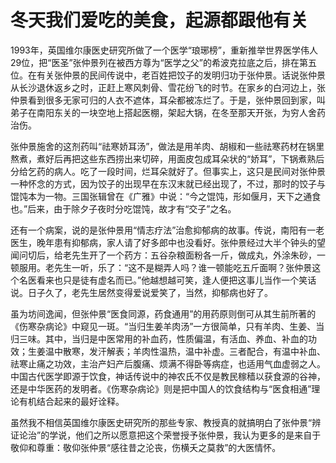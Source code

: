 # 冬天我们爱吃的美食，起源都跟他有关

1993年，英国维尔康医史研究所做了一个医学“琅琊榜”，重新推举世界医学伟人29位，把“医圣”张仲景列在被西方尊为“医学之父”的希波克拉底之后，排在第五位。在有关张仲景的民间传说中，老百姓把饺子的发明归功于张仲景。话说张仲景从长沙退休返乡之时，正赶上寒风刺骨、雪花纷飞的时节。在家乡的白河边上，张仲景看到很多无家可归的人衣不遮体，耳朵都被冻烂了。于是，张仲景回到家，叫弟子在南阳东关的一块空地上搭起医棚，架起大锅，在冬至那天开张，为穷人舍药治伤。 

张仲景施舍的这剂药叫“祛寒娇耳汤”，做法是用羊肉、胡椒和一些祛寒药材在锅里熬煮，煮好后再把这些东西捞出来切碎，用面皮包成耳朵状的“娇耳”，下锅煮熟后分给乞药的病人。吃了一段时间，烂耳朵就好了。但事实上，这只是民间对张仲景一种怀念的方式，因为饺子的出现早在东汉末就已经出现了，不过，那时的饺子与馄饨本为一物。三国张辑曾在《广雅》中说：“今之馄饨，形如偃月，天下之通食也。”后来，由于除夕子夜时分吃馄饨，故才有“交子”之名。 

还有一个病案，说的是张仲景用“情志疗法”治愈抑郁病的故事。传说，南阳有一老医生，晚年患有抑郁病，家人请了好多郎中也没看好。张仲景经过大半个钟头的望闻问切后，给老先生开了一个药方：五谷杂粮面粉各一斤，做成丸，外涂朱砂，一顿服用。老先生一听，乐了：“这不是糊弄人吗？谁一顿能吃五斤面啊？张仲景这个名医看来也只是徒有虚名而已。”他越想越可笑，逢人便把这事儿当作一个笑话说。日子久了，老先生居然变得爱说爱笑了，当然，抑郁病也好了。 

虽为坊间逸闻，但张仲景“医食同源，药食通用”的用药原则倒可从其生前所著的《伤寒杂病论》中窥见一斑。“当归生姜羊肉汤”一方很简单，只有羊肉、生姜、当归三味。其中，当归是中医常用的补血药，性质偏温，有活血、养血、补血的功效；生姜温中散寒，发汗解表；羊肉性温热，温中补虚。三者配合，有温中补血、祛寒止痛之功效，主治产妇产后腹痛、烦满不得卧等病症，也适用气血虚弱之人。中国古代医学即源于饮食，神话传说中的神农氏不仅是教民稼穑以获食源的谷神，还是中华医药的发明者。《伤寒杂病论》则是把中国人的饮食结构与“医食相通”理论有机结合起来的最好诠释。 

虽然我不相信英国维尔康医史研究所的那些专家、教授真的就搞明白了张仲景“辨证论治”的学说，他们之所以愿意把这个荣誉授予张仲景，我认为更多的是来自于敬仰和尊重：敬仰张仲景“感往昔之沦丧，伤横夭之莫救”的大医情怀。